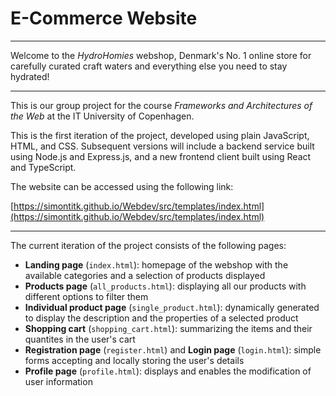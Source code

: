 # E-Commerce Website

---

Welcome to the *HydroHomies* webshop, Denmark's No. 1 online store for carefully curated craft waters and everything else you need to stay hydrated!

---

This is our group project for the course *Frameworks and Architectures of the Web* at the IT University of Copenhagen.

This is the first iteration of the project, developed using plain JavaScript, HTML, and CSS. Subsequent versions will include a backend service built using Node.js and Express.js, and a new frontend client built using React and TypeScript.

The website can be accessed using the following link:

[https://simontitk.github.io/Webdev/src/templates/index.html](https://simontitk.github.io/Webdev/src/templates/index.html)

----

The current iteration of the project consists of the following pages:
- __Landing page__ (`index.html`): homepage of the webshop with the available categories and a selection of products displayed
- __Products page__ (`all_products.html`): displaying all our products with different options to filter them
- __Individual product page__ (`single_product.html`): dynamically generated to display the description and the properties of a selected product
- __Shopping cart__ (`shopping_cart.html`): summarizing the items and their quantites in the user's cart
- __Registration page__ (`register.html`) and __Login page__ (`login.html`): simple forms accepting and locally storing the user's details
- __Profile page__ (`profile.html`): displays and enables the modification of user information
